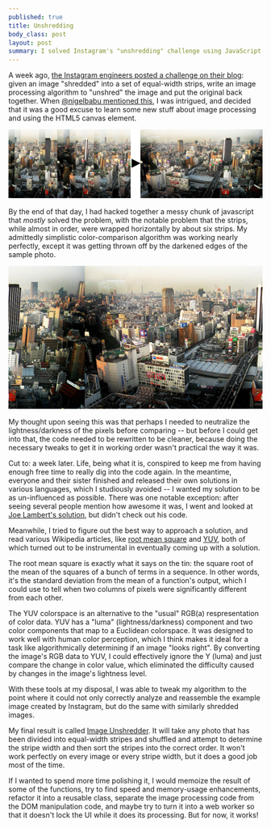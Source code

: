 ```yaml
--- 
published: true
title: Unshredding
body_class: post
layout: post
summary: I solved Instagram's "unshredding" challenge using JavaScript and the HTML5 &lt;canvas&gt; element.
---
```


A week ago, [the Instagram engineers posted a challenge on their blog][1]: given an image "shredded" into a set of equal-width strips, write an image processing algorithm to "unshred" the image and put the original back together. When [@nigelbabu mentioned this][2], I was intrigued, and decided that it was a good excuse to learn some new stuff about image processing and using the HTML5 canvas element.

![Example of shredded image and properly unshredded image][img1]

By the end of that day, I had hacked together a messy chunk of javascript that *mostly* solved the problem, with the notable problem that the strips, while almost in order, were wrapped horizontally by about six strips. My admittedly simplistic color-comparison algorithm was working nearly perfectly, except it was getting thrown off by the darkened edges of the sample photo.

![Unshredded image aligned improperly][img2]

My thought upon seeing this was that perhaps I needed to neutralize the lightness/darkness of the pixels before comparing -- but before I could get into that, the code needed to be rewritten to be cleaner, because doing the necessary tweaks to get it in working order wasn't practical the way it was.

Cut to: a week later. Life, being what it is, conspired to keep me from having enough free time to really dig into the code again. In the meantime, everyone and their sister finished and released their own solutions in various languages, which I studiously avoided -- I wanted my solution to be as un-influenced as possible. There was one notable exception: after seeing several people mention how awesome it was, I went and looked at [Joe Lambert's solution][3], but didn't check out his code.

Meanwhile, I tried to figure out the best way to approach a solution, and read various Wikipedia articles, like [root mean square][4] and [YUV][5], both of which turned out to be instrumental in eventually coming up with a solution.

The root mean square is exactly what it says on the tin: the square root of the mean of the squares of a bunch of terms in a sequence. In other words, it's the standard deviation from the mean of a function's output, which I could use to tell when two columns of pixels were significantly different from each other.

The YUV colorspace is an alternative to the "usual" RGB(a) respresentation of color data. YUV has a "luma" (lightness/darkness) component and two color components that map to a Euclidean colorspace. It was designed to work well with human color perception, which I think makes it ideal for a task like algorithmically determining if an image "looks right". By converting the image's RGB data to YUV, I could effectively ignore the Y (luma) and just compare the change in color value, which eliminated the difficulty caused by changes in the image's lightness level.

With these tools at my disposal, I was able to tweak my algorithm to the point where it could not only correctly analyze and reassemble the example image created by Instagram, but do the same with similarly shredded images.

My final result is called [Image Unshredder][6]. It will take any photo that has been divided into equal-width stripes and shuffled and attempt to determine the stripe width and then sort the stripes into the correct order. It won't work perfectly on every image or every stripe width, but it does a good job most of the time.

If I wanted to spend more time polishing it, I would memoize the result of some of the functions, try to find speed and memory-usage enhancements, refactor it into a reusable class, separate the image processing code from the DOM manipulation code, and maybe try to turn it into a web worker so that it doesn't lock the UI while it does its processing. But for now, it works!

 [1]: http://instagram-engineering.tumblr.com/post/12651721845/instagram-engineering-challenge-the-unshredder "The Instagram Unshredding Challenge blog post"
 [2]: https://twitter.com/#!/nigelbabu/status/136000425034911744 "Nigel Babu on Twitter"
 [3]: http://www.joelambert.co.uk/unshred/ "Joe Lambert's HTML5/JS solution to the Instagram unshred challenge"
 [4]: http://en.wikipedia.org/wiki/Root_mean_square "Root mean square on Wikipedia"
 [5]: http://en.wikipedia.org/wiki/YUV "YUV on Wikipedia"
 [6]: http://rfreebern.github.com/instagram-unshredder "Image Unshredder, rfreebern's Instagram Unshredding Challenge entry on github"
 [img1]: /assets/img/post_images/2011-11-21-unshredding/instagram_example.png "Example unshredding solution"
 [img2]: /assets/img/post_images/2011-11-21-unshredding/badly_wrapped.png "Badly wrapped unshredding solution"
